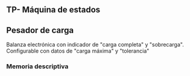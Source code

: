 ## TP- Máquina de estados
## Pesador de carga
Balanza electrónica con indicador de "carga completa" y "sobrecarga". Configurable con datos de "carga máxima" y "tolerancia"
### Memoria descriptiva

